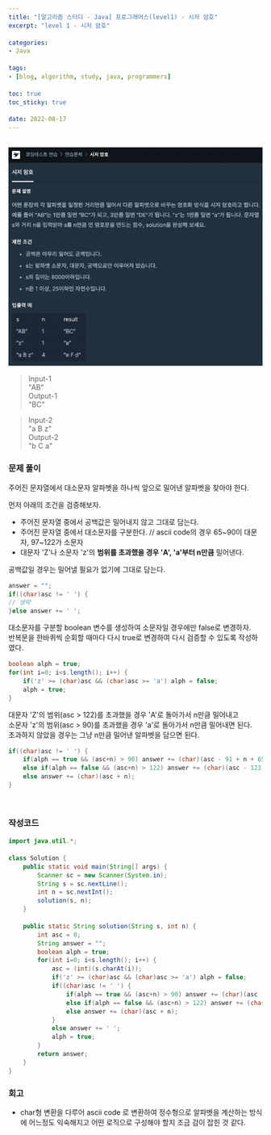```yaml
--- 
title: "[알고리즘 스터디 - Java] 프로그래머스(level1) - 시저 암호" 
excerpt: "level 1 - 시저 암호" 

categories: 
- Java

tags: 
- [blog, algorithm, study, java, programmers]

toc: true
toc_sticky: true

date: 2022-08-17
--- 
```


<br>

<center><img src="/assets/images/programmers/20220817_01.png"></center>

> Input-1 <br>
"AB" <br>
> Output-1 <br>
"BC"

> Input-2 <br>
"a B z" <br>
> Output-2 <br>
"b C a"

### 문제 풀이
주어진 문자열에서 대소문자 알파벳을 하나씩 앞으로 밀어낸 알파벳을 찾아야 한다.<br>

먼저 아래의 조건을 검증해보자.<br>
- 주어진 문자열 중에서 공백값은 밀어내지 않고 그대로 담는다.
- 주어진 문자열 중에서 대소문자를 구분한다. // ascii code의 경우 65~90이 대문자, 97~122가 소문자
- 대문자 'Z'나 소문자 'z'의 **범위를 초과했을 경우 'A', 'a'부터 n만큼** 밀어낸다. 

공백값일 경우는 밀어낼 필요가 없기에 그대로 담는다.
```java
answer = "";
if((char)asc != ' ') {
// 생략
}else answer += ' ';
```

대소문자를 구분할 boolean 변수를 생성하여 소문자일 경우에만 false로 변경하자.<br>
반복문을 한바퀴씩 순회할 때마다 다시 true로 변경하여 다시 검증할 수 있도록 작성하였다.
```java
boolean alph = true;
for(int i=0; i<s.length(); i++) {
    if('z' >= (char)asc && (char)asc >= 'a') alph = false;
    alph = true;
}
```

대문자 'Z'의 범위(asc > 122)를 초과했을 경우 'A'로 돌아가서 n만큼 밀어내고 <br>
소문자 'z'의 범위(asc > 90)를 초과했을 경우 'a'로 돌아가서 n만큼 밀어내면 된다. <br>
초과하지 않았을 경우는 그냥 n만큼 밀어낸 알파벳을 담으면 된다.

```java
if((char)asc != ' ') {
    if(alph == true && (asc+n) > 90) answer += (char)(asc - 91 + n + 65); // 대문자 Z 넘어갈 경우
    else if(alph == false && (asc+n) > 122) answer += (char)(asc - 123 + n + 97); // 소문자 z 넘어갈 경우
    else answer += (char)(asc + n);
}
```

<br>

### 작성코드
```java
import java.util.*;

class Solution {
    public static void main(String[] args) {
        Scanner sc = new Scanner(System.in);
        String s = sc.nextLine();
        int n = sc.nextInt();
        solution(s, n);
    }

    public static String solution(String s, int n) {
        int asc = 0;
        String answer = "";
        boolean alph = true;
        for(int i=0; i<s.length(); i++) {
            asc = (int)(s.charAt(i));
            if('z' >= (char)asc && (char)asc >= 'a') alph = false;
            if((char)asc != ' ') {
                if(alph == true && (asc+n) > 90) answer += (char)(asc - 91 + n + 65);
                else if(alph == false && (asc+n) > 122) answer += (char)(asc - 123 + n + 97);
                else answer += (char)(asc + n);
            }
            else answer += ' ';
            alph = true;
        }
        return answer;
    }
}
```

### 회고
- char형 변환을 다루어 ascii code 로 변환하여 정수형으로 알파벳을 계산하는 방식에 어느정도 익숙해지고 어떤 로직으로 구성해야 할지 조금 감이 잡힌 것 같다.